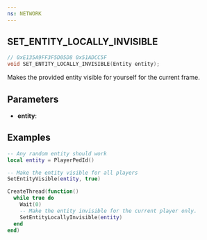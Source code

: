 ```yaml
---
ns: NETWORK
---
```

## SET_ENTITY_LOCALLY_INVISIBLE

```c
// 0xE135A9FF3F5D05D8 0x51ADCC5F
void SET_ENTITY_LOCALLY_INVISIBLE(Entity entity);
```

Makes the provided entity visible for yourself for the current frame.

## Parameters
* **entity**: 

## Examples

```lua
-- Any random entity should work
local entity = PlayerPedId()

-- Make the entity visible for all players
SetEntityVisible(entity, true)

CreateThread(function()
  while true do
    Wait(0)
    -- Make the entity invisible for the current player only.
    SetEntityLocallyInvisible(entity)
  end
end)
```
